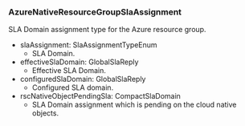 ### AzureNativeResourceGroupSlaAssignment
SLA Domain assignment type for the Azure resource group.

- slaAssignment: SlaAssignmentTypeEnum
  - SLA Domain.
- effectiveSlaDomain: GlobalSlaReply
  - Effective SLA Domain.
- configuredSlaDomain: GlobalSlaReply
  - Configured SLA domain.
- rscNativeObjectPendingSla: CompactSlaDomain
  - SLA Domain assignment which is pending on the cloud native objects.
